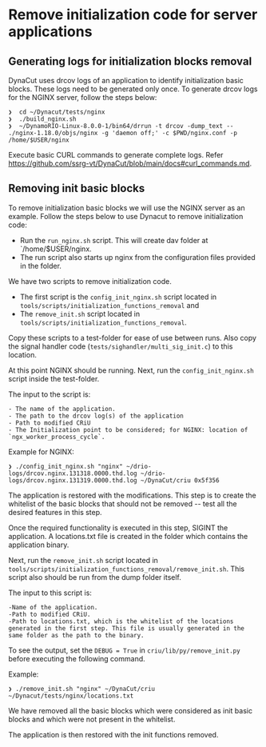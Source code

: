 # Remove initialization code for server applications

## Generating logs for initialization blocks removal

DynaCut uses drcov logs of an application to identify initialization basic blocks. These logs need to be generated only once. To generate drcov logs for the NGINX server, follow the steps below: 
```
❯  cd ~/Dynacut/tests/nginx
❯  ./build_nginx.sh
❯  ~/DynamoRIO-Linux-8.0.0-1/bin64/drrun -t drcov -dump_text -- ./nginx-1.18.0/objs/nginx -g 'daemon off;' -c $PWD/nginx.conf -p /home/$USER/nginx
```
Execute basic CURL commands to generate complete logs. Refer https://github.com/ssrg-vt/DynaCut/blob/main/docs#curl_commands.md. 
    
## Removing init basic blocks

To remove initialization basic blocks we will use the NGINX server as an example. Follow the steps below to use Dynacut to remove initialization code:

 - Run the `run_nginx.sh` script. This will create dav folder at `/home/$USER/nginx.
 - The run script also starts up nginx from the configuration files provided in the folder.

We have two scripts to remove initialization code. 
 - The first script is the `config_init_nginx.sh` script located in `tools/scripts/initialization_functions_removal` and 
 - The `remove_init.sh` script located in `tools/scripts/initialization_functions_removal`.

Copy these scripts to a test-folder for ease of use between runs. Also copy the signal handler code (`tests/sighandler/multi_sig_init.c`) to this location. 

At this point NGINX should be running. Next, run the `config_init_nginx.sh` script inside the test-folder.

The input to the script is:

    - The name of the application.
    - The path to the drcov log(s) of the application
    - Path to modified CRiU
    - The Initialization point to be considered; for NGINX: location of `ngx_worker_process_cycle`.

Example for NGINX:

```
❯ ./config_init_nginx.sh "nginx" ~/drio-logs/drcov.nginx.131318.0000.thd.log ~/drio-logs/drcov.nginx.131319.0000.thd.log ~/DynaCut/criu 0x5f356
```

The application is restored with the modifications. This step is to create the whitelist of the basic blocks that should not be removed -- test all the desired features in this step.

Once the required functionality is executed in this step, SIGINT the application. A locations.txt file is created in the folder which contains the application binary.

Next, run the `remove_init.sh` script located in `tools/scripts/initialization_functions_removal/remove_init.sh`. This script also should be run from the dump folder itself.

The input to this script is:

    -Name of the application.
    -Path to modified CRiU.
    -Path to locations.txt, which is the whitelist of the locations generated in the first step. This file is usually generated in the same folder as the path to the binary.

To see the output, set the `DEBUG = True` in `criu/lib/py/remove_init.py` before executing the following command.

Example:
```
❯ ./remove_init.sh "nginx" ~/DynaCut/criu ~/Dynacut/tests/nginx/locations.txt
```

We have removed all the basic blocks which were considered as init basic blocks and which were not present in the whitelist.

The application is then restored with the init functions removed.
